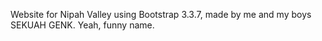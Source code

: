 Website for Nipah Valley using Bootstrap 3.3.7, made by me and my boys SEKUAH GENK. Yeah, funny name.

